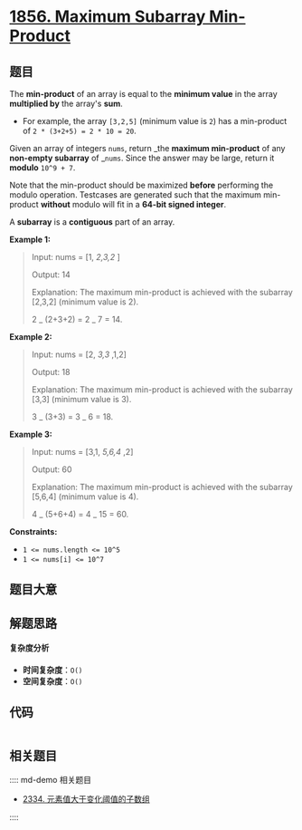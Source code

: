 # [1856. Maximum Subarray Min-Product](https://leetcode.com/problems/maximum-subarray-min-product/)

## 题目

The **min-product** of an array is equal to the **minimum value** in the array
**multiplied by** the array's **sum**.

- For example, the array `[3,2,5]` (minimum value is `2`) has a min-product of `2 * (3+2+5) = 2 * 10 = 20`.

Given an array of integers `nums`, return _the **maximum min-product** of any
**non-empty subarray** of _`nums`. Since the answer may be large, return it
**modulo** `10^9 + 7`.

Note that the min-product should be maximized **before** performing the modulo
operation. Testcases are generated such that the maximum min-product
**without** modulo will fit in a **64-bit signed integer**.

A **subarray** is a **contiguous** part of an array.

**Example 1:**

> Input: nums = [1, _2,3,2_ ]
>
> Output: 14
>
> Explanation: The maximum min-product is achieved with the subarray [2,3,2] (minimum value is 2).
>
> 2 _ (2+3+2) = 2 _ 7 = 14.

**Example 2:**

> Input: nums = [2, _3,3_ ,1,2]
>
> Output: 18
>
> Explanation: The maximum min-product is achieved with the subarray [3,3] (minimum value is 3).
>
> 3 _ (3+3) = 3 _ 6 = 18.

**Example 3:**

> Input: nums = [3,1, _5,6,4_ ,2]
>
> Output: 60
>
> Explanation: The maximum min-product is achieved with the subarray [5,6,4] (minimum value is 4).
>
> 4 _ (5+6+4) = 4 _ 15 = 60.

**Constraints:**

- `1 <= nums.length <= 10^5`
- `1 <= nums[i] <= 10^7`

## 题目大意

## 解题思路

#### 复杂度分析

- **时间复杂度**：`O()`
- **空间复杂度**：`O()`

## 代码

```javascript

```

## 相关题目

:::: md-demo 相关题目

- [2334. 元素值大于变化阈值的子数组](https://leetcode.com/problems/subarray-with-elements-greater-than-varying-threshold)

::::
